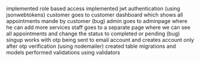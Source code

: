 implemented role based access
implemented jwt authentication (using jsonwebtokens)
customer goes to customer dashboard which shows all appointments mande by customer (bug)
admin goes to adminpage where he can add more services
staff goes to a separate page where we can see all appointments and change the status to completed or pending (bug)
singup works with otp being sent to email account and creates account only after otp verification (using nodemailer)
created table migrations and models
performed validations using validators
